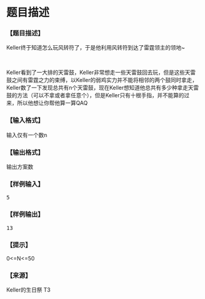 # 题目描述


<h3>
【题目描述】
</h3>
<p>
</p><p>
Keller终于知道怎么玩风转符了，于是他利用风转符到达了雷霆领主的领地~
</p>
<p>
<br/>
</p>
<p>
Keller看到了一大排的天雷鼓，Keller非常想走一些天雷鼓回去玩，但是这些天雷鼓之间有雷霆之力的束缚，以Keller的弱鸡实力并不能将相邻的两个鼓同时拿走，Keller数了一下发现总共有n个天雷鼓，现在Keller想知道他总共有多少种拿走天雷鼓的方法（可以不拿或者拿任意个），但是Keller只有十根手指，并不能算的过来，所以他想让你帮他算一算QAQ
</p>
<p></p>
<h3>
【输入格式】
</h3>
<p>
输入仅有一个数n
</p>
<h3>
【输出格式】
</h3>
<p>
输出方案数
</p>
<h3>
【样例输入】
</h3>
<pre>5</pre>
<h3>
【样例输出】
</h3>
<pre>13</pre>
<h3>
【提示】
</h3>
<p>
0&lt;=N&lt;=50
</p>
<h3>
【来源】
</h3>
<p>
Keller的生日祭 T3
</p>
